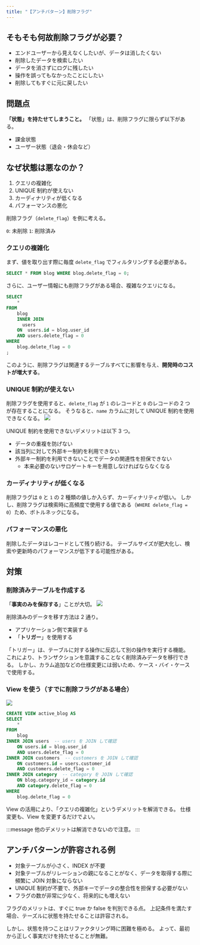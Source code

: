 ```yaml
---
title: "【アンチパターン】削除フラグ"
---
```


## そもそも何故削除フラグが必要？

- エンドユーザーから見えなくしたいが、データは消したくない
- 削除したデータを検索したい
- データを消さずにログに残したい
- 操作を誤ってもなかったことにしたい
- 削除してもすぐに元に戻したい

## 問題点

**「状態」を持たせてしまうこと。**
「状態」は、削除フラグに限らず以下がある。

- 課金状態
- ユーザー状態（退会・休会など）

## なぜ状態は悪なのか？

1. クエリの複雑化
2. UNIQUE 制約が使えない
3. カーディナリティが低くなる
4. パフォーマンスの悪化

削除フラグ（`delete_flag`）を例に考える。

`0`: 未削除
`1`: 削除済み

### クエリの複雑化

まず、値を取り出す際に毎度 `delete_flag` でフィルタリングする必要がある。

```sql
SELECT * FROM blog WHERE blog.delete_flag = 0;
```

さらに、ユーザー情報にも削除フラグがある場合、複雑なクエリになる。

```sql
SELECT
    *
FROM
    blog
    INNER JOIN
      users
    ON  users.id = blog.user_id
    AND users.delete_flag = 0
WHERE
    blog.delete_flag = 0
;
```

このように、削除フラグは関連するテーブルすべてに影響を与え、**開発時のコストが増大する**。

### UNIQUE 制約が使えない

削除フラグを使用すると、`delete_flag` が `1` のレコードと `0` のレコードの 2 つが存在することになる。
そうなると、`name` カラムに対して UNIQUE 制約を使用できなくなる。
![](https://storage.googleapis.com/zenn-user-upload/b2260a84992f-20240903.png)

UNIQUE 制約を使用できないデメリットは以下 3 つ。

- データの重複を防げない
- 該当列に対して外部キー制約を利用できない
- 外部キー制約を利用できないことでデータの関連性を担保できない
  - 本来必要のないサロゲートキーを用意しなければならなくなる

### カーディナリティが低くなる

削除フラグは `0` と `1` の 2 種類の値しか入らず、カーディナリティが低い。
しかし、削除フラグは検索時に高頻度で使用する値である（`WHERE delete_flag = 0`）ため、ボトルネックになる。

### パフォーマンスの悪化

削除したデータはレコードとして残り続ける。
テーブルサイズが肥大化し、検索や更新時のパフォーマンスが低下する可能性がある。

## 対策

### 削除済みテーブルを作成する

「**事実のみを保存する**」ことが大切。
![](https://storage.googleapis.com/zenn-user-upload/1f65e82cd197-20240903.png)

削除済みのデータを移す方法は 2 通り。

- アプリケーション側で実装する
- 「**トリガー**」を使用する

「トリガー」は、テーブルに対する操作に反応して別の操作を実行する機能。
これにより、トランザクションを意識することなく削除済みデータを移行できる。
しかし、カラム追加などの仕様変更には弱いため、ケース・バイ・ケースで使用する。

### View を使う（すでに削除フラグがある場合）

![](https://storage.googleapis.com/zenn-user-upload/0a3f2aa80a1e-20240903.png)

```sql
CREATE VIEW active_blog AS
SELECT
    *
FROM
    blog
INNER JOIN users  -- users を JOIN して確認
    ON users.id = blog.user_id
    AND users.delete_flag = 0
INNER JOIN customers  -- customers を JOIN して確認
    ON customers.id = users.customer_id
    AND customers.delete_flag = 0
INNER JOIN category  -- category を JOIN して確認
    ON blog.category_id = category.id
    AND category.delete_flag = 0
WHERE
    blog.delete_flag = 0
```

View の活用により、「クエリの複雑化」というデメリットを解消できる。
仕様変更も、View を変更するだけでよい。

:::message
他のデメリットは解消できないので注意。
:::

## アンチバターンが許容される例

- 対象テーブルが小さく、INDEX が不要
- 対象テーブルがリレーションの親になることがなく、データを取得する際に頻繁に JOIN 対象にならない
- UNIQUE 制約が不要で、外部キーでデータの整合性を担保する必要がない
- フラグの数が非常に少なく、将来的にも増えない

フラグのメリットは、すぐに true か false を判別できる点。
上記条件を満たす場合、テーズルに状態を持たせることは許容される。

しかし、状態を持つことはリファクタリング時に困難を極める。
よって、最初から正しく事実だけを持たせることが無難。
